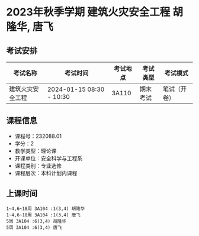 # 2023年秋季学期 建筑火灾安全工程 胡隆华, 唐飞




## 考试安排

| 考试名称 | 考试时间 | 考试地点 | 考试类型 | 考试模式 |
| -------- | -------- | -------- | -------- | -------- |
| 建筑火灾安全工程 | 2024-01-15 08:30 - 10:30 | 3A110 | 期末考试 | 笔试（开卷） |





## 课程信息

- 课程号：232088.01
- 学分：2
- 教学类型：理论课
- 开课单位：安全科学与工程系
- 课程类别：专业选修
- 课程层次：本科计划内课程

## 上课时间

```
1~4,6~18周 3A104 :1(3,4) 胡隆华
1~4,6~18周 3A104 :1(3,4) 唐飞
5周 3A104 :6(3,4) 胡隆华
5周 3A104 :6(3,4) 唐飞
```

